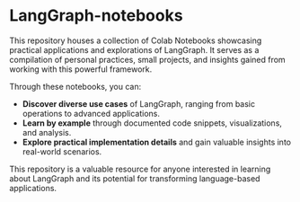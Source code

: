 # LangGraph-notebooks
This repository houses a collection of Colab Notebooks showcasing practical applications and explorations of LangGraph. It serves as a compilation of personal practices, small projects, and insights gained from working with this powerful framework.

Through these notebooks, you can:

* **Discover diverse use cases** of LangGraph, ranging from basic operations to advanced applications.
* **Learn by example** through documented code snippets, visualizations, and analysis.
* **Explore practical implementation details** and gain valuable insights into real-world scenarios.

This repository is a valuable resource for anyone interested in learning about LangGraph and its potential for transforming language-based applications.

